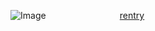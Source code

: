   ![Image](https://github.com/user-attachments/assets/19e18ced-a3ea-464e-b976-d80b7943707f)
  ‎ 
  ‎ ‎ ‎ ‎ ‎ ‎ ‎ ‎  ‎ ‎ ‎ ‎ ‎ ‎ ‎ ‎ ‎ ‎ ‎ ‎ ‎ ‎ ‎ ‎ ‎‎ ‎ ‎  ‎ [rentry](https://rentry.co/axxes)

